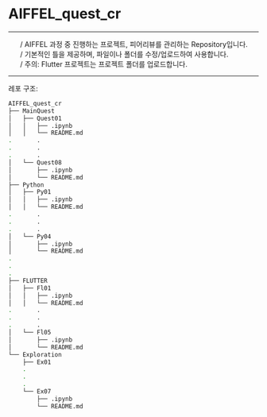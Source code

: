 # AIFFEL_quest_cr
<hr/> <ul>
   / AIFFEL 과정 중 진행하는 프로젝트, 피어리뷰를 관리하는 Repository입니다.<br>   
   / 기본적인 틀을 제공하며, 파일이나 폴더를 수정/업로드하여 사용합니다.<br>   
   / 주의: Flutter 프로젝트는 프로젝트 폴더를 업로드합니다.<br>   </ul>

***

레포 구조:

~~~bash
AIFFEL_quest_cr
├── MainQuest
│   ├── Quest01
│   │   ├── .ipynb
│   │   └── README.md
.		.
.		.
.		.
│   └── Quest08
│       ├── .ipynb
│       └── README.md
├── Python
│   ├── Py01
│   │   ├── .ipynb
│   │   └── README.md
.		.
.		.
.		.
│   └── Py04
│       ├── .ipynb
│       └── README.md
.
.
.
├── FLUTTER
│   ├── Fl01
│   │   ├── .ipynb
│   │   └── README.md
.		.
.		.
.		.
│   └── Fl05
│       ├── .ipynb
│       └── README.md
└── Exploration
    ├── Ex01
    .
    .
    .
    └── Ex07
        ├── .ipynb
        └── README.md


